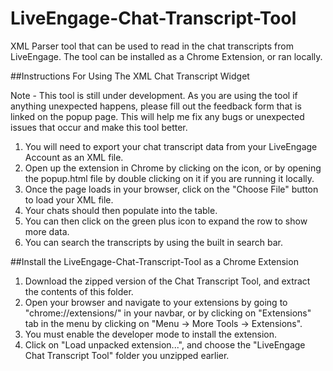 # LiveEngage-Chat-Transcript-Tool
XML Parser tool that can be used to read in the chat transcripts from LiveEngage. The tool can be installed as a Chrome Extension, or ran locally.

##Instructions For Using The XML Chat Transcript Widget

Note - This tool is still under development. As you are using the tool if anything unexpected happens, please fill out the feedback form that is linked on the popup page. This will help me fix any bugs or unexpected issues that occur and make this tool better.

1. You will need to export your chat transcript data from your LiveEngage Account as an XML file.
2. Open up the extension in Chrome by clicking on the icon, or by opening the popup.html file by double clicking on it if you are running it locally.
3. Once the page loads in your browser, click on the "Choose File" button to load your XML file. 
4. Your chats should then populate into the table.
5. You can then click on the green plus icon to expand the row to show more data.
6. You can search the transcripts by using the built in search bar. 

##Install the LiveEngage-Chat-Transcript-Tool as a Chrome Extension

1. Download the zipped version of the Chat Transcript Tool, and extract the contents of this folder.
2. Open your browser and navigate to your extensions by going to "chrome://extensions/" in your navbar, or by clicking on "Extensions" tab in the menu by clicking on "Menu -> More Tools -> Extensions".
3. You must enable the developer mode to install the extension. 
4. Click on "Load unpacked extension...", and choose the "LiveEngage Chat Transcript Tool" folder you unzipped earlier.
